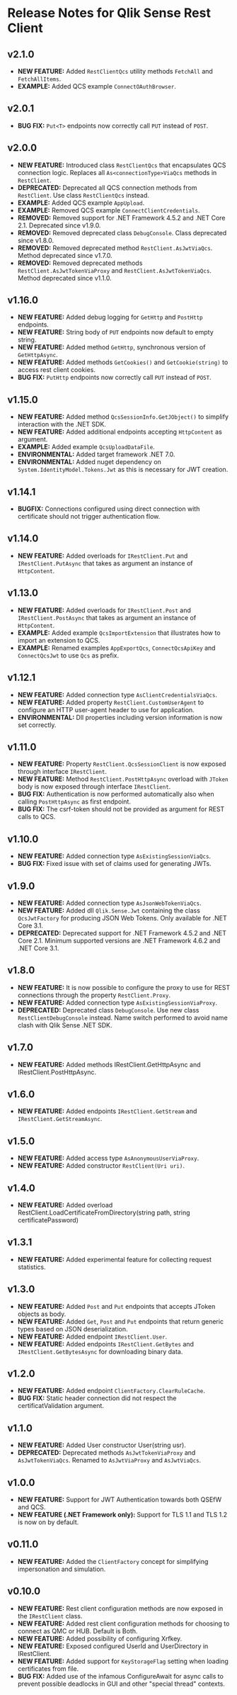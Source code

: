 # Release Notes for Qlik Sense Rest Client

## v2.1.0
* **NEW FEATURE:** Added `RestClientQcs` utility methods `FetchAll` and `FetchAllItems`.
* **EXAMPLE:** Added QCS example `ConnectOAuthBrowser`.

## v2.0.1
* **BUG FIX:** `Put<T>` endpoints now correctly call `PUT` instead of `POST`.

## v2.0.0
* **NEW FEATURE:** Introduced class `RestClientQcs` that encapsulates QCS connection logic. Replaces all `As<connectionType>ViaQcs` methods in `RestClient`.
* **DEPRECATED:** Deprecated all QCS connection methods from `RestClient`. Use class `RestClientQcs` instead.
* **EXAMPLE:** Added QCS example `AppUpload`.
* **EXAMPLE:** Removed QCS example `ConnectClientCredentials`.
* **REMOVED:** Removed support for .NET Framework 4.5.2 and .NET Core 2.1. Deprecated since v1.9.0.
* **REMOVED:** Removed deprecated class `DebugConsole`. Class deprecated since v1.8.0.
* **REMOVED:** Removed deprecated method `RestClient.AsJwtViaQcs`. Method deprecated since v1.7.0.
* **REMOVED:** Removed deprecated methods `RestClient.AsJwtTokenViaProxy` and `RestClient.AsJwtTokenViaQcs`. Method deprecated since v1.1.0.

## v1.16.0
* **NEW FEATURE:** Added debug logging for `GetHttp` and `PostHttp` endpoints.
* **NEW FEATURE:** String body of `PUT` endpoints now default to empty string.
* **NEW FEATURE:** Added method `GetHttp`, synchronous version of `GetHttpAsync`.
* **NEW FEATURE:** Added methods `GetCookies()` and `GetCookie(string)` to access rest client cookies.
* **BUG FIX:** `PutHttp` endpoints now correctly call `PUT` instead of `POST`.

## v1.15.0
* **NEW FEATURE:** Added method `QcsSessionInfo.GetJObject()` to simplify interaction with the .NET SDK.
* **NEW FEATURE:** Added additional endpoints accepting `HttpContent` as argument.
* **EXAMPLE:** Added example `QcsUploadDataFile`.
* **ENVIRONMENTAL:** Added target framework .NET 7.0.
* **ENVIRONMENTAL:** Added nuget dependency on `System.IdentityModel.Tokens.Jwt` as this is necessary for JWT creation.

## v1.14.1
* **BUGFIX:** Connections configured using direct connection with certificate should not trigger authentication flow.

## v1.14.0
* **NEW FEATURE:** Added overloads for `IRestClient.Put` and `IRestClient.PutAsync` that takes as argument an instance of `HttpContent`.

## v1.13.0
* **NEW FEATURE:** Added overloads for `IRestClient.Post` and `IRestClient.PostAsync` that takes as argument an instance of `HttpContent`.
* **EXAMPLE:** Added example `QcsImportExtension` that illustrates how to import an extension to QCS.
* **EXAMPLE:** Renamed examples `AppExportQcs`, `ConnectQcsApiKey` and `ConnectQcsJwt` to use `Qcs` as prefix.

## v1.12.1
* **NEW FEATURE:** Added connection type `AsClientCredentialsViaQcs`.
* **NEW FEATURE:** Added property `RestClient.CustomUserAgent` to configure an HTTP user-agent header to use for application.
* **ENVIRONMENTAL:** Dll properties including version information is now set correctly.

## v1.11.0
* **NEW FEATURE:** Property `RestClient.QcsSessionClient` is now exposed through interface `IRestClient`.
* **NEW FEATURE:** Method `RestClient.PostHttpAsync` overload with `JToken` body is now exposed through interface `IRestClient`.
* **BUG FIX:** Authentication is now performed automatically also when calling `PostHttpAsync` as first endpoint.
* **BUG FIX:** The csrf-token should not be provided as argument for REST calls to QCS.

## v1.10.0
* **NEW FEATURE:** Added connection type `AsExistingSessionViaQcs`.
* **BUG FIX:** Fixed issue with set of claims used for generating JWTs.

## v1.9.0
* **NEW FEATURE:** Added connection type `AsJsonWebTokenViaQcs`.
* **NEW FEATURE:** Added dll `Qlik.Sense.Jwt` containing the class `QcsJwtFactory` for producing JSON Web Tokens. Only available for .NET Core 3.1.
* **DEPRECATED:** Deprecated support for .NET Framework 4.5.2 and .NET Core 2.1. Minimum supported versions are .NET Framework 4.6.2 and .NET Core 3.1.

## v1.8.0
* **NEW FEATURE:** It is now possible to configure the proxy to use for REST connections through the property `RestClient.Proxy`.
* **NEW FEATURE:** Added connection type `AsExistingSessionViaProxy`.
* **DEPRECATED:** Deprecated class `DebugConsole`. Use new class `RestClientDebugConsole` instead. Name switch performed to avoid name clash with Qlik Sense .NET SDK.

## v1.7.0
* **NEW FEATURE:** Added methods IRestClient.GetHttpAsync and IRestClient.PostHttpAsync.

## v1.6.0
* **NEW FEATURE:** Added endpoints `IRestClient.GetStream` and `IRestClient.GetStreamAsync`.

## v1.5.0
* **NEW FEATURE:** Added access type `AsAnonymousUserViaProxy`.
* **NEW FEATURE:** Added constructor `RestClient(Uri uri)`.

## v1.4.0
* **NEW FEATURE:** Added overload RestClient.LoadCertificateFromDirectory(string path, string certificatePassword)

## v1.3.1
* **NEW FEATURE:** Added experimental feature for collecting request statistics.

## v1.3.0
* **NEW FEATURE:** Added `Post` and `Put` endpoints that accepts JToken objects as body.
* **NEW FEATURE:** Added `Get`, `Post` and `Put` endpoints that return generic types based on JSON deserialization.
* **NEW FEATURE:** Added endpoint `IRestClient.User`.
* **NEW FEATURE:** Added endpoints `IRestClient.GetBytes` and `IRestClient.GetBytesAsync` for downloading binary data.

## v1.2.0
* **NEW FEATURE:** Added endpoint `ClientFactory.ClearRuleCache`.
* **BUG FIX:** Static header connection did not respect the certificatValidation argument.

## v1.1.0
* **NEW FEATURE:** Added User constructor User(string usr).
* **DEPRECATED:** Deprecated methods `AsJwtTokenViaProxy` and `AsJwtTokenViaQcs`. Renamed to `AsJwtViaProxy` and `AsJwtViaQcs`.

## v1.0.0
* **NEW FEATURE:** Support for JWT Authentication towards both QSEfW and QCS.
* **NEW FEATURE (.NET Framework only):** Support for TLS 1.1 and TLS 1.2 is now on by default.

## v0.11.0
* **NEW FEATURE:** Added the `ClientFactory` concept for simplifying impersonation and simulation.

## v0.10.0
* **NEW FEATURE:** Rest client configuration methods are now exposed in the `IRestClient` class.
* **NEW FEATURE:** Added rest client configuration methods for choosing to connect as QMC or HUB. Default is Both.
* **NEW FEATURE:** Added possibility of configuring Xrfkey.
* **NEW FEATURE:** Exposed configured UserId and UserDirectory in IRestClient.
* **NEW FEATURE:** Added support for `KeyStorageFlag` setting when loading certificates from file.
* **BUG FIX:** Added use of the infamous ConfigureAwait for async calls to prevent possible deadlocks in GUI and other "special thread" contexts.
